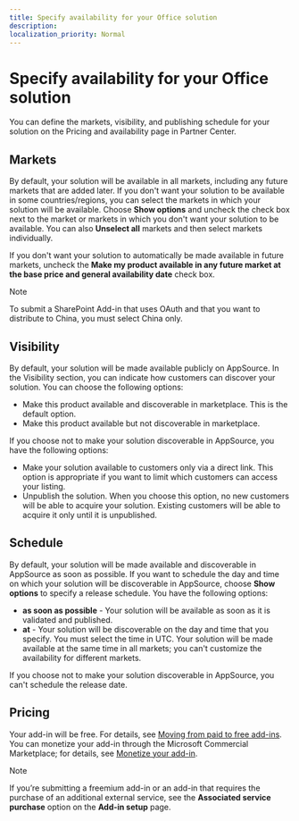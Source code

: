 ```yaml
---
title: Specify availability for your Office solution
description: 
localization_priority: Normal
---
```


# Specify availability for your Office solution

You can define the markets, visibility, and publishing schedule for your solution on the Pricing and availability page in Partner Center.

## Markets

By default, your solution will be available in all markets, including any future markets that are added later. If you don't want your solution to be available in some countries/regions, you can select the markets in which your solution will be available. Choose **Show options** and uncheck the check box next to the market or markets in which you don't want your solution to be available. You can also **Unselect all** markets and then select markets individually.

If you don't want your solution to automatically be made available in future markets, uncheck the **Make my product available in any future market at the base price and general availability date** check box.

> [!NOTE]
> To submit a SharePoint Add-in that uses OAuth and that you want to distribute to China, you must select China only.


## Visibility

By default, your solution will be made available publicly on AppSource. In the Visibility section, you can indicate how customers can discover your solution. You can choose the following options:

- Make this product available and discoverable in marketplace. This is the default option.
- Make this product available but not discoverable in marketplace.

If you choose not to make your solution discoverable in AppSource, you have the following options:

- Make your solution available to customers only via a direct link. This option is appropriate if you want to limit which customers can access your listing.
- Unpublish the solution. When you choose this option, no new customers will be able to acquire your solution. Existing customers will be able to acquire it only until it is unpublished.

## Schedule

By default, your solution will be made available and discoverable in AppSource as soon as possible. If you want to schedule the day and time on which your solution will be discoverable in AppSource, choose **Show options** to specify a release schedule. You have the following options:

- **as soon as possible** - Your solution will be available as soon as it is validated and published.
- **at** - Your solution will be discoverable on the day and time that you specify. You must select the time in UTC. Your solution will be made available at the same time in all markets; you can't customize the availability for different markets.

If you choose not to make your solution discoverable in AppSource, you can't schedule the release date.

## Pricing

Your add-in will be free. For details, see [Moving from paid to free add-ins](moving-from-paid-to-free-addins.md). You can monetize your add-in through the Microsoft Commercial Marketplace; for details, see [Monetize your add-in](monetize-addins-through-microsoft-commercial-marketplace.md).

> [!NOTE]
> If you’re submitting a freemium add-in or an add-in that requires the purchase of an additional external service, see the **Associated service purchase** option on the **Add-in setup** page. 